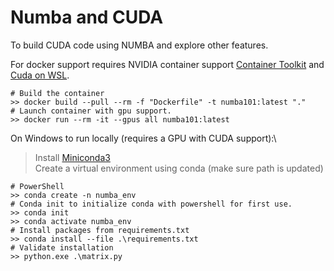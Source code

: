 # Numba and CUDA

To build CUDA code using NUMBA and explore other features.

For docker support requires NVIDIA container support [Container Toolkit](https://docs.nvidia.com/datacenter/cloud-native/container-toolkit/install-guide.html) and [Cuda on WSL](https://docs.nvidia.com/cuda/wsl-user-guide/index.html).

```
# Build the container
>> docker build --pull --rm -f "Dockerfile" -t numba101:latest "." 
# Launch container with gpu support.
>> docker run --rm -it --gpus all numba101:latest
```

On Windows to run locally (requires a GPU with CUDA support):\
> Install [Miniconda3](https://docs.conda.io/en/latest/miniconda.html) \
> Create a virtual environment using conda (make sure path is updated)
```
# PowerShell
>> conda create -n numba_env
# Conda init to initialize conda with powershell for first use.
>> conda init
>> conda activate numba_env
# Install packages from requirements.txt
>> conda install --file .\requirements.txt
# Validate installation
>> python.exe .\matrix.py

```